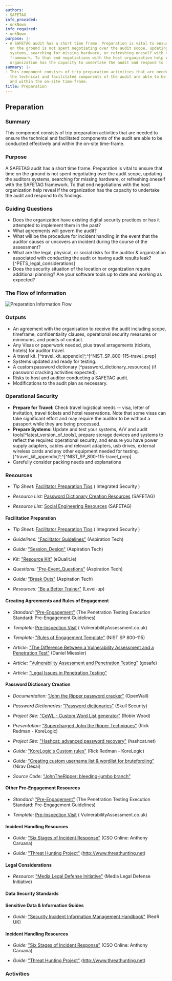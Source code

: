 ```yaml
---
authors:
- SAFETAG
info_provided:
- unkNown
info_required:
- unkNown
purpose: |-
- A SAFETAG audit has a short time frame. Preparation is vital to ensure that time
  on the ground is not spent negotiating over the audit scope, updating the auditors
  systems, searching for missing hardware, or refreshing oneself with the SAFETAG
  framework. To that end negotiations with the host organization help reveal if the
  organization has the capacity to undertake the audit and respond to its findings.
summary: |-
- This component consists of trip preparation activities that are needed to ensure
  the technical and facilitated components of the audit are able to be conducted effectively
  and within the on-site time-frame.
title: Preparation
---
```


## Preparation

### Summary
This component consists of trip preparation activities that are needed to ensure the technical and facilitated components of the audit are able to be conducted effectively and within the on-site time-frame.

### Purpose
A SAFETAG audit has a short time frame. Preparation is vital to ensure that time on the ground is not spent negotiating over the audit scope, updating the auditors systems, searching for missing hardware, or refreshing oneself with the SAFETAG framework. To that end negotiations with the host organization help reveal if the organization has the capacity to undertake the audit and respond to its findings.

### Guiding Questions

* Does the organization have existing digital security practices or has it attempted to implement them in the past?
* What agreements will govern the audit?
* What will be the procedure for incident handling in the event that the auditor causes or uncovers an incident during the course of the assessment?
* What are the legal, physical, or social risks for the auditor & organization associated with conducting the audit or having audit results leak? [^PETS_legal_considerations]
* Does the security situation of the location or organization require additional planning? Are your software tools up to date and working as expected?

### The Flow of Information
![Preparation Information Flow](images/info_flows/preparation.svg)




### Outputs
 * An agreement with the organisation to receive the audit including scope, timeframe, confidentiality clauses, operational security measures or minimums, and points of contact.
 * Any Visas or paperwork needed, plus travel arragements (tickets, hotels) for auditor travel.
 * A travel kit. [^travel_kit_appendix]^,^[^NIST_SP_800-115-travel_prep]
 * Systems updated and ready for testing.
 * A custom password dictionary [^password_dictionary_resources] (if password cracking activities expected).
 * Risks to host and auditor conducting a SAFETAG audit.
 * Modifications to the audit plan as necessary.

### Operational Security

* **Prepare for Travel:** Check travel logistical needs -- visa, letter of invitation, travel tickets and hotel reservations. Note that some visas can take significant effort and may require the auditor to be without a passport while they are being processed.
* **Prepare Systems:** Update and test your systems, A/V and audit tools[^latest_version_of_tools], prepare storage devices and systems to reflect the required operational security, and ensure you have power supply adapters, cables and relevant adapters, usb drives, external wireless cards and any other equipment needed for testing. [^travel_kit_appendix]^,^[^NIST_SP_800-115-travel_prep]
* Carefully consider packing needs and explanations 

### Resources
<div class="greybox">

  * *Tip Sheet:* [Facilitator Preparation Tips](http://integratedsecuritymanual.org/sites/default/files/integratedsecurity_themanual_1.pdf#page=25) ( Integrated Security )

  * *Resource List:* [Password Dictionary Creation Resources](#password-dictionary-creation) (SAFETAG)

  * *Resource List:* [Social Engineering Resources](#social-engineering-toolkit) (SAFETAG)


#### Facilitation Preparation

  * *Tip Sheet:* [Facilitator Preparation Tips](http://integratedsecuritymanual.org/sites/default/files/integratedsecurity_themanual_1.pdf#page=25) ( Integrated Security )

  * *Guidelines:* ["Facilitator Guidelines"](http://facilitation.aspirationtech.org/index.php?title=Facilitation:Facilitator_Guidelines) (Aspiration Tech)

  * *Guide:* ["Session_Design"](http://facilitation.aspirationtech.org/index.php?title=Agenda:Session_Design) (Aspiration Tech)

  * *Kit:* ["Resource Kit"](https://learn.equalit.ie/wiki/Resource_Kit) (eQualit.ie)

  * *Questions:* ["Pre-Event_Questions"](http://facilitation.aspirationtech.org/index.php?title=Participants:Pre-Event_Questions) (Aspiration Tech)

  * *Guide:* ["Break Outs"](http://facilitation.aspirationtech.org/index.php?title=Facilitation:Break-Outs) (Aspiration Tech)

  * *Resources:* ["Be a Better Trainer"](https://level-up.cc/you-the-trainer/be-a-better-trainer/) (Level-up)

#### Creating Agreements and Rules of Engagement

  * *Standard:* ["Pre-Engagement"](http://www.pentest-standard.org/index.php/Pre-engagement) (The Penetration Testing Execution Standard: Pre-Engagement Guidelines)

  * *Template:* [Pre-Inspection Visit](http://www.vulnerabilityassessment.co.uk/Presite%20Inspection.html) ( VulnerabilityAssessment.co.uk)

  * *Template:* ["Rules of Engagement Template"](http://csrc.nist.gov/publications/nistpubs/800-115/SP800-115.pdf#page=67) (NIST SP 800-115)

  * *Article:* ["The Difference Between a Vulnerability Assessment and a Penetration Test"](http://danielmiessler.com/writing/vulnerability_assessment_penetration_test/) (Daniel Miessler)

  * *Article:* ["Vulnerability Assessment and Penetration Testing"](https://www.gosafeonline.sg/vulnerability-assessment-and-penetration-testing-0) (gosafe)

  * *Article:* ["Legal Issues in Penetration Testing"](https://securitycurrent.com/legal-issues-in-penetration-testing/)


#### Password Dictionary Creation

   * *Documentation:* ["John the Ripper password cracker"](http://www.openwall.com/john/doc/) (OpenWall)

  * *Password Dictionaries:* ["Password dictionaries"](https://wiki.skullsecurity.org/Passwords) (Skull Security)

  * *Project Site:* ["CeWL - Custom Word List generator"](http://digi.ninja/projects/cewl.php) (Robin Wood)

  * *Presentation:* ["Supercharged John the Ripper Techniques"](https://www.owasp.org/images/a/af/2011-Supercharged-Slides-Redman-OWASP-Feb.pdf) (Rick Redman - KoreLogic)

  * *Project Site:* ["Hashcat: advanced password recovery"](http://hashcat.net/oclhashcat/) (hashcat.net)

  * *Guide:* ["KoreLogic's Custom rules"](http://contest-2010.korelogic.com/rules.html) (Rick Redman - KoreLogic)

  * *Guide:* ["Creating custom username list & wordlist for bruteforciing"](http://tipstrickshack.blogspot.com/2013/12/creating-custom-username-list-wordlist.html) (Nirav Desai)

  * *Source Code:* ["JohnTheRipper: bleeding-jumbo branch"](https://github.com/magnumripper/JohnTheRipper)



#### Other Pre-Engagement Resources

  * *Standard:* ["Pre-Engagement"](http://www.pentest-standard.org/index.php/Pre-engagement) (The Penetration Testing Execution Standard: Pre-Engagement Guidelines)

  * *Template:* [Pre-Inspection Visit](http://www.vulnerabilityassessment.co.uk/Presite%20Inspection.html) ( VulnerabilityAssessment.co.uk)


#### Incident Handling Resources

  * *Guide:* ["Six Stages of Incident Response"](https://www.cso.com.au/article/600455/six-stages-incident-response/) (CSO Online: Anthony Caruana)
  
  * *Guide:* ["Threat Hunting Project"](https://github.com/ThreatHuntingProject/ThreatHunting) (http://www.threathunting.net)
  

#### Legal Considerations

  * *Resource:* ["Media Legal Defense Initiative"](http://www.mediadefence.org/) (Media Legal Defense Initiative)

#### Data Security Standards


#### Sensitive Data & Information Guides

  * *Guide:* ["Security Incident Information Management Handbook"](https://www.eisf.eu/library/security-incident-information-management-handbook/?mc_cid=e6d2b56c4c&mc_eid=63b1a5d061) (RedR UK)

#### Incident Handling Resources

  * *Guide:* ["Six Stages of Incident Response"](https://www.cso.com.au/article/600455/six-stages-incident-response/) (CSO Online: Anthony Caruana)
  
  * *Guide:* ["Threat Hunting Project"](https://github.com/ThreatHuntingProject/ThreatHunting) (http://www.threathunting.net)
  
</div>

### Activities